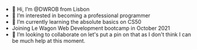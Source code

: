 - 👋 Hi, I’m @DWROB from Lisbon
- 👀 I’m interested in becoming a professional programmer
- 🌱 I’m currently learning the absolute basics on CS50 
- Joining Le Wagon Web Development bootcamp in October 2021
- 💞️ I’m looking to collaborate on let's put a pin on that as I don't think I can be much help at this moment.

<!---
DWROB/DWROB is a ✨ special ✨ repository because its `README.md` (this file) appears on your GitHub profile.
You can click the Preview link to take a look at your changes.
--->
